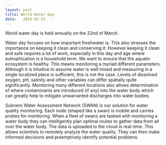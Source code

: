 ```yaml
---
layout: post
title: World Water Day
date:   2014-03-22
---
```


World water day is held annually on the 22nd of March.

Water day focuses on how important freshwater is. This also stresses the importance on keeping it clean and conserving it. However keeping it clean and safe requires a lot of work, especially in this day and age where eutrophication is a household term. We want to ensure that the aquatic ecosystem is healthy. This means monitoring a myriad different parameters. Although it is intuitive to assume water is well mixed and measuring in a single localized place is sufficient, this is not the case. Levels of dissolved oxygen, pH, salinity and other variables can differ spatially quite significantly. Monitoring many different locations also allows determination of where contaminants are introduced (if any) into the water body which can greatly help to mitigate unwarranted discharges into water bodies.

Subnero Water Assessment Network (SWAN) is our solution for water quality monitoring. Each node (shaped like a swan) is mobile and carries probes for monitoring. When a fleet of swans are tasked with monitoring a water body they can intelligently plan optimal routes to gather data from all over the water body. The data is uploaded to the cloud in real-time. This allows scientists to remotely analyze the water quality. They can then make informed decisions and preemptively identify potential problems.

